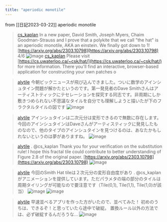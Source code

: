```yaml
---
title: "aperiodic monotile"
---
```


from [[日記2023-03-22]]
aperiodic monotile
> [cs_kaplan](https://twitter.com/cs_kaplan/status/1637996332475359232) In a new paper, David Smith, Joseph Myers, Chaim Goodman-Strauss and I prove that a polykite that we call "the hat" is an aperiodic monotile, AKA an einstein. We finally got down to 1!  [https://arxiv.org/abs/2303.10798](https://arxiv.org/abs/2303.10798) 4/6
>  ![image](https://pbs.twimg.com/media/FrtQ6M_WIAE5ns8?format=jpg&name=medium#.png)
> [cs_kaplan](https://twitter.com/cs_kaplan/status/1637996334685863938) Please visit [https://cs.uwaterloo.ca/~csk/hat/](https://cs.uwaterloo.ca/~csk/hat/) for more information. There you'll find an interactive, browser-based application for constructing your own patches o

> [alytile](https://twitter.com/alytile/status/1638093633080692736/photo/1) 今朝ビックニュースが飛び込んできました。ついに数学のアインシュタイン問題が解かたというのです。第一発見者のDave Smithさんはアーティストティックにテセレーションを探究する同志です。非周期にしか敷きつめられない不思議なタイルを自分でも理解しようと描いたが下のフラクタルタイルの図です
>  ![image](https://pbs.twimg.com/media/Frur0--agAETCeq?format=jpg&name=medium#.png)

> [alytile](https://twitter.com/alytile/status/1638150997255294976) アインシュタインは二次元分は変形できるので無数に存在します。今回のアインシュタインはDaveさんがアーティスティックに発見したものなので、他のタイプのアインシュタインを見つけるのは、あなたかもしれないというのは夢がありますね。
>  ![image](https://pbs.twimg.com/profile_images/3063135117/a699f2d33c38f2b6ee52be1b685cb150_normal.jpeg#.png)

> [alytile](https://twitter.com/alytile/status/1638166004487585793) .
>  @cs_kaplan
>   Thank you for your verification on the substitution rule! I hope this fractal tile could contribute to better understanding of Figure 2.8 of the original paper.
>  [https://arxiv.org/abs/2303.10798](https://arxiv.org/abs/2303.10798)
>  ![image](https://pbs.twimg.com/media/FrvvRIgaIAUXpKa?format=jpg&name=medium#.png)

> [alytile](https://twitter.com/alytile/status/1638293498612047872) 今回のSmith Hat tileは２次元分の変形自由度があり .
>  @cs_kaplan
>   がアニメーションを提供しています。ただパラメタの端の部分のタイルは周期タイリングが可能なので要注意です（Tile(0,1), Tile(1,1), Tile(1,0)が該当）
>  ![image](https://pbs.twimg.com/media/Frxi4EmacAAN2mx?format=jpg&name=medium#.png) ![image](https://pbs.twimg.com/profile_images/1485052872886603778/XIKENQso_normal.jpg#.png)

> [alytile](https://twitter.com/alytile/status/1638294091242037248) 早速並べるアプリを作った方がいたので、並べてみた！
>  初めのうちは、できるぞ！と思っていたら途中で破綻。
>  置換ルール以外の方法では、必ず破綻するんだろうな...
>  ![image](https://pbs.twimg.com/media/FrxjWHjacAAJZF6?format=jpg&name=medium#.png)
